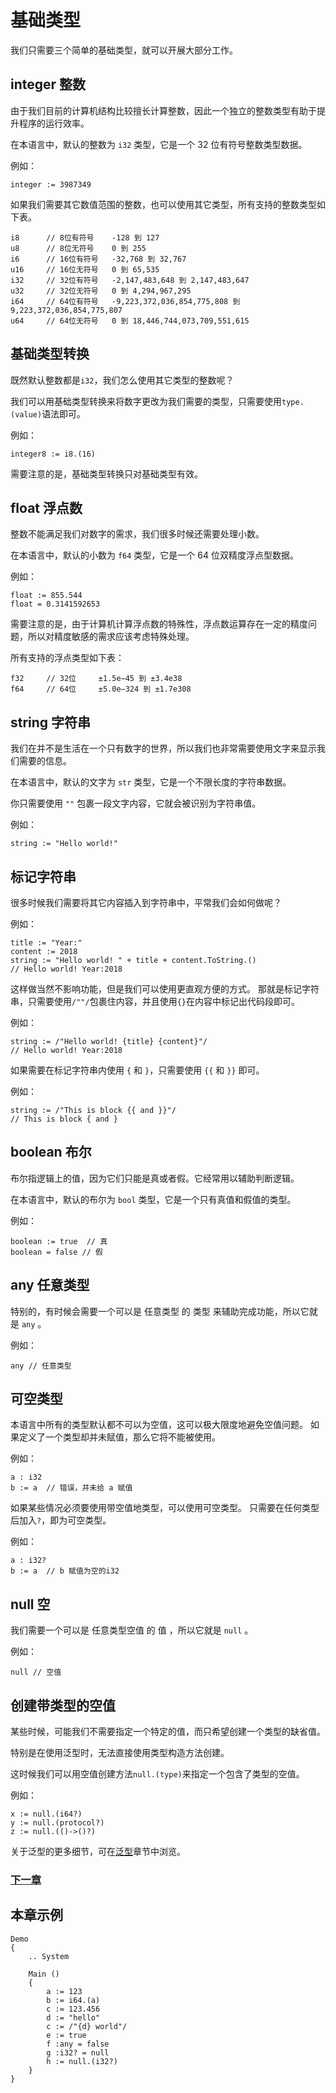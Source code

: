 # 基础类型
我们只需要三个简单的基础类型，就可以开展大部分工作。

## integer 整数
由于我们目前的计算机结构比较擅长计算整数，因此一个独立的整数类型有助于提升程序的运行效率。

在本语言中，默认的整数为 `i32` 类型，它是一个 32 位有符号整数类型数据。

例如：
```
integer := 3987349
```

如果我们需要其它数值范围的整数，也可以使用其它类型，所有支持的整数类型如下表。
```
i8      // 8位有符号  	-128 到 127
u8      // 8位无符号 	0 到 255
i6      // 16位有符号 	-32,768 到 32,767
u16     // 16位无符号 	0 到 65,535
i32     // 32位有符号 	-2,147,483,648 到 2,147,483,647
u32     // 32位无符号   0 到 4,294,967,295
i64     // 64位有符号   -9,223,372,036,854,775,808 到 9,223,372,036,854,775,807
u64     // 64位无符号   0 到 18,446,744,073,709,551,615
```
## 基础类型转换
既然默认整数都是`i32`，我们怎么使用其它类型的整数呢？

我们可以用基础类型转换来将数字更改为我们需要的类型，只需要使用`type.(value)`语法即可。

例如：
```
integer8 := i8.(16)
```

需要注意的是，基础类型转换只对基础类型有效。

## float 浮点数  
整数不能满足我们对数字的需求，我们很多时候还需要处理小数。

在本语言中，默认的小数为 `f64` 类型，它是一个 64 位双精度浮点型数据。

例如：
```
float := 855.544
float = 0.3141592653
```

需要注意的是，由于计算机计算浮点数的特殊性，浮点数运算存在一定的精度问题，所以对精度敏感的需求应该考虑特殊处理。

所有支持的浮点类型如下表：
```
f32     // 32位     ±1.5e−45 到 ±3.4e38
f64     // 64位     ±5.0e−324 到 ±1.7e308
```
## string 字符串  
我们在并不是生活在一个只有数字的世界，所以我们也非常需要使用文字来显示我们需要的信息。

在本语言中，默认的文字为 `str` 类型，它是一个不限长度的字符串数据。

你只需要使用 `""` 包裹一段文字内容，它就会被识别为字符串值。

例如：
```
string := "Hello world!"
```

## 标记字符串
很多时候我们需要将其它内容插入到字符串中，平常我们会如何做呢？

例如：
```
title := "Year:"
content := 2018
string := "Hello world! " + title + content.ToString.()
// Hello world! Year:2018
```

这样做当然不影响功能，但是我们可以使用更直观方便的方式。
那就是标记字符串，只需要使用`/""/`包裹住内容，并且使用`{}`在内容中标记出代码段即可。

例如：
```
string := /"Hello world! {title} {content}"/
// Hello world! Year:2018 
```

如果需要在标记字符串内使用 `{` 和 `}`，只需要使用 `{{` 和 `}}` 即可。

例如：
```
string := /"This is block {{ and }}"/
// This is block { and }
```
## boolean 布尔  
布尔指逻辑上的值，因为它们只能是真或者假。它经常用以辅助判断逻辑。

在本语言中，默认的布尔为 `bool` 类型，它是一个只有真值和假值的类型。

例如：
```
boolean := true  // 真  
boolean = false // 假  
```
## any 任意类型  
特别的，有时候会需要一个可以是 任意类型 的 类型 来辅助完成功能，所以它就是 `any` 。

例如：
```
any // 任意类型
```
## 可空类型
本语言中所有的类型默认都不可以为空值，这可以极大限度地避免空值问题。
如果定义了一个类型却并未赋值，那么它将不能被使用。

例如：
```
a : i32
b := a  // 错误，并未给 a 赋值
```

如果某些情况必须要使用带空值地类型，可以使用可空类型。
只需要在任何类型后加入`?`，即为可空类型。

例如：
```
a : i32?
b := a  // b 赋值为空的i32
```

## null 空 
我们需要一个可以是 任意类型空值 的 值 ，所以它就是 `null` 。

例如：
```
null // 空值
```
## 创建带类型的空值
某些时候，可能我们不需要指定一个特定的值，而只希望创建一个类型的缺省值。

特别是在使用泛型时，无法直接使用类型构造方法创建。

这时候我们可以用空值创建方法`null.(type)`来指定一个包含了类型的空值。

例如：
```
x := null.(i64?)
y := null.(protocol?)
z := null.(()->()?)
```
关于泛型的更多细节，可在[泛型](泛型.md)章节中浏览。

### [下一章](操作符.md)

## 本章示例
```
Demo
{
    .. System

    Main ()
    {
        a := 123
        b := i64.(a)
        c := 123.456
        d := "hello"
        c := /"{d} world"/
        e := true
        f :any = false
        g :i32? = null
        h := null.(i32?) 
    }
}
```


